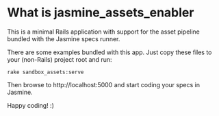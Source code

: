 # What is jasmine_assets_enabler

This is a minimal Rails application with support for the asset pipeline
bundled with the Jasmine specs runner.

There are some examples bundled with this app. Just copy these files to
your (non-Rails) project root and run:

    rake sandbox_assets:serve

Then browse to http://localhost:5000 and start coding your specs in Jasmine.

Happy coding! :)
